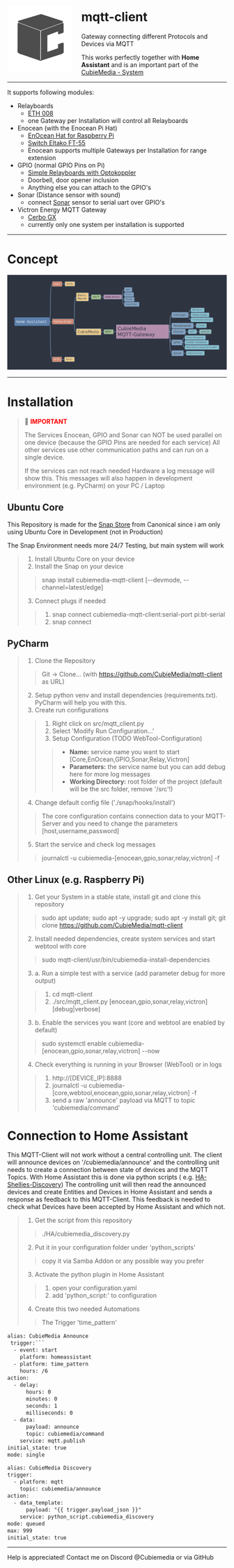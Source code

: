 <img src="src/webtool/static/logo.png" style="height: 150px; margin-right: 20px; margin-top: 30px; float: left;"/>

# mqtt-client

Gateway connecting different Protocols and Devices via MQTT

This works perfectly together with <b>Home Assistant</b> and is an important part of
the [CubieMedia - System](https://www.cubiemedia.de)

***

It supports following modules:

* Relayboards
    * [ETH 008](https://www.robot-electronics.co.uk/files/eth008.pdf)
    * one Gateway per Installation will control all Relayboards
* Enocean (with the Enocean Pi Hat)
    * [EnOcean Hat for Raspberry Pi](https://www.rasppishop.de/ENOCEAN-PI-868-Das-868MHz-Transceiver-Modul-fuer-Raspberry-Pi)
    * [Switch Eltako FT-55](https://www.amazon.de/Eltako-FT55-RW-Funktaster/dp/B004OXQ93G)
    * Enocean supports multiple Gateways per Installation for range extension
* GPIO (normal GPIO Pins on Pi)
    * [Simple Relayboards with Optokoppler](https://www.amazon.de/4-Kanal-Relais-Modul-Relay-Module-Optokoppler-Status-LEDs-Raspberry/dp/B07BGTWKMN)
    * Doorbell, door opener inclusion
    * Anything else you can attach to the GPIO's
* Sonar (Distance sensor with sound)
    * connect [Sonar](https://duckduckgo.com/?q=Modul+JSN-SR04T&iax=images&ia=images) sensor to serial uart over GPIO's
* Victron Energy MQTT Gateway
    * [Cerbo GX](https://www.victronenergy.com/communication-centres/cerbo-gx)
    * currently only one system per installation is supported

***

# Concept

![MQTT-Client Concept](src/webtool/static/concept.png)

***

# Installation

> 📝 **<font color="red">IMPORTANT</font>**
>
> The Services Enocean, GPIO and Sonar can NOT be used parallel on one device (because the GPIO Pins are needed for each
> service) All other services use other communication paths and can run on a single device.
>
> If the services can not reach needed Hardware a log message will show this. This messages will also happen in
> development
> environment (e.g. PyCharm) on your PC / Laptop

## Ubuntu Core

This Repository is made for the [Snap Store](https://snapcraft.io/) from Canonical since i am only using Ubuntu Core in
Development (not in Production)

The Snap Environment needs more 24/7 Testing, but main system will work
> 1. Install Ubuntu Core on your device
> 2. Install the Snap on your device
>> snap install cubiemedia-mqtt-client [--devmode, --channel=latest/edge]
> 3. Connect plugs if needed
>> 1. snap connect cubiemedia-mqtt-client:serial-port pi:bt-serial
>> 2. snap connect
>

## PyCharm

> 1. Clone the Repository
>> Git -> Clone... (with https://github.com/CubieMedia/mqtt-client as URL)
> 2. Setup python venv and install dependencies (requirements.txt). PyCharm will help you with this.
> 3. Create run configurations
>> 1. Right click on src/mqtt_client.py
>> 2. Select 'Modify Run Configuration...'
>> 3. Setup Configuration (TODO WebTool-Configuration)
>>> * **Name:** service name you want to start [Core,EnOcean,GPIO,Sonar,Relay,Victron]
>>> * **Parameters:** the service name but you can add debug here for more log messages
>>> * **Working Directory:** root folder of the project (default will be the src folder, remove '/src'!)
> 4. Change default config file ('./snap/hooks/install')
>> The core configuration contains connection data to your MQTT-Server and you need to change the
> > parameters [host,username,password]
> 5. Start the service and check log messages
>> journalctl -u cubiemedia-[enocean,gpio,sonar,relay,victron] -f

## Other Linux (e.g. Raspberry Pi)

> 1. Get your System in a stable state, install git and clone this repository
>> sudo apt update; sudo apt -y upgrade; sudo apt -y install git; git clone https://github.com/CubieMedia/mqtt-client
>
> 2. Install needed dependencies, create system services and start webtool with core
>> sudo mqtt-client/usr/bin/cubiemedia-install-dependencies
> 3. a. Run a simple test with a service (add parameter debug for more output)
>> 1. cd mqtt-client
>> 2. ./src/mqtt_client.py [enocean,gpio,sonar,relay,victron] [debug|verbose]
> 3. b. Enable the services you want (core and webtool are enabled by default)
>> sudo systemctl enable cubiemedia-[enocean,gpio,sonar,relay,victron] --now
> 4. Check everything is running in your Browser (WebTool) or in logs
>> 1. http://[DEVICE_IP]:8888
>> 2. journalctl -u cubiemedia-[core,webtool,enocean,gpio,sonar,relay,victron] -f
>> 3. send a raw 'announce' payload via MQTT to topic 'cubiemedia/command'

# Connection to Home Assistant

This MQTT-Client will not work without a central controlling unit. The client will announce devices on
'/cubiemedia/announce' and the controlling unit needs to create a connection between state of devices and the MQTT
Topics. With Home Assistant this is done via python scripts (
e.g. [HA-Shellies-Discovery](https://github.com/bieniu/ha-shellies-discovery))
The controlling unit will then read the announced devices and create Entities and Devices in Home Assistant and sends a
response as feedback to this MQTT-Client. This feedback is needed to check what Devices have been accepted by Home
Assistant and which not.
> 1. Get the script from this repository
>> ./HA/cubiemedia_discovery.py
> 2. Put it in your configuration folder under 'python_scripts'
>> copy it via Samba Addon or any possible way you prefer
> 3. Activate the python plugin in Home Assistant
>> 1. open your configuration.yaml
>> 2. add 'python_script:' to configuration
> 4. Create this two needed Automations
>> The Trigger 'time_pattern'

```
alias: CubieMedia Announce
 trigger:```
  - event: start
    platform: homeassistant
  - platform: time_pattern
    hours: /6
action:
  - delay:
      hours: 0
      minutes: 0
      seconds: 1
      milliseconds: 0
  - data:
      payload: announce
      topic: cubiemedia/command
    service: mqtt.publish
initial_state: true
mode: single
```

```
alias: CubieMedia Discovery
trigger:
  - platform: mqtt
    topic: cubiemedia/announce
action:
  - data_template:
      payload: "{{ trigger.payload_json }}"
    service: python_script.cubiemedia_discovery
mode: queued
max: 999
initial_state: true
```

***

Help is appreciated!
Contact me on Discord @Cubiemedia or via GitHub
